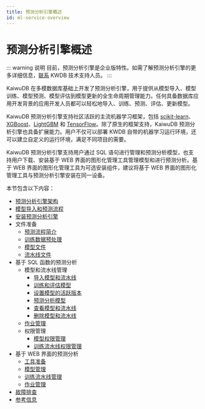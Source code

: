 ```yaml
---
title: 预测分析引擎概述
id: ml-service-overview
---
```


# 预测分析引擎概述

::: warning 说明
目前，预测分析引擎是企业版特性。如需了解预测分析引擎的更多详细信息，[联系](https://cs.kaiwudb.com/support/) KWDB 技术支持人员。
:::

KaiwuDB 在多模数据库基础上开发了预测分析引擎，用于提供从模型导入、模型训练、模型预测、模型评估到模型更新的全生命周期管理能力。任何具备数据库应用开发背景的应用开发人员都可以轻松地导入、训练、预测、评估、更新模型。

KaiwuDB 预测分析引擎支持社区活跃的主流机器学习框架，包括 [scikit-learn](https://scikit-learn.org/stable/index.html)、[XGBoost](https://xgboost.readthedocs.io/en/stable/#)、[LightGBM](https://lightgbm.readthedocs.io/en/latest/index.html#) 和 [TensorFlow](https://tensorflow.google.cn/?hl=zh-cn)。除了原生的框架支持，KaiwuDB 预测分析引擎也具备扩展能力。用户不仅可以部署 KWDB 自带的机器学习运行环境，还可以建立自定义的运行环境，满足不同项目的需要。

KaiwuDB 预测分析引擎支持用户通过 SQL 语句进行管理和预测分析模型，也支持用户下载、安装基于 WEB 界面的图形化管理工具管理模型和进行预测分析。基于 WEB 界面的图形化管理工具为可选安装组件，建议将基于 WEB 界面的图形化管理工具与预测分析引擎安装在同一设备。

本节包含以下内容：

- [预测分析引擎架构](./ml-service-architecture.md)
- [模型导入和预测流程](./ml-service-workflow.md)
- [安装预测分析引擎](./ml-service-install.md)
- 文件准备
  - [预测流程简介](./prepare-files/predict-workflow.md)
  - [训练数据预处理](./prepare-files/prepare-data.md)
  - [模型文件](./prepare-files/prepare-model-files.md)
  - [流水线文件](./prepare-files/prepare-pipeline-files.md)
- 基于 SQL 函数的预测分析
  - 模型和流水线管理
    - [导入模型和流水线](./sql-based-ml-service/model-pipeline-mgmt/import-model-pipeline.md)
    - [训练和评估模型](./sql-based-ml-service/model-pipeline-mgmt/train-evaluate-models.md)
    - [设置模型的活跃版本](./sql-based-ml-service/model-pipeline-mgmt/set-active-model-versions.md)
    - [预测分析模型](./sql-based-ml-service/model-pipeline-mgmt/predict-analyze-models.md)
    - [查看模型和流水线](./sql-based-ml-service/model-pipeline-mgmt/check-model-pipeline.md)
    - [删除模型和流水线](./sql-based-ml-service/model-pipeline-mgmt/delete-model-pipeline.md)
  - [作业管理](./sql-based-ml-service/job-mgmt.md)
  - 权限管理
    - [模型权限管理](./sql-based-ml-service/privilege-mgmt/model-privilege-mgmt.md)
    - [训练流水线权限管理](./sql-based-ml-service/privilege-mgmt/pipeline-privilege-mgmt.md)
- 基于 WEB 界面的预测分析
  - [工具准备](./web-based-ml-service/prepare-tools.md)
  - [模型管理](./web-based-ml-service/model-mgmt.md)
  - [训练流水线管理](./web-based-ml-service/pipeline-mgmt.md)
  - [作业管理](./web-based-ml-service/job-mgmt.md)
- [故障排查](./ml-service-troubleshooting.md)
- [参考信息](./ml-service-reference.md)
